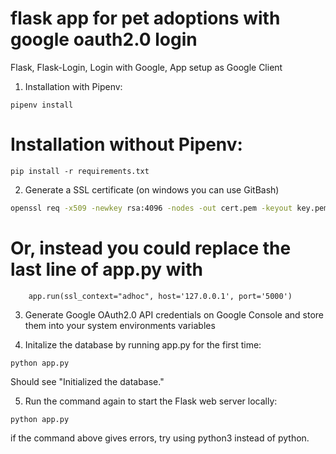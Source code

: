 # flask app for pet adoptions with google oauth2.0 login
Flask, Flask-Login, Login with Google, App setup as Google Client

1.  Installation with Pipenv:

```
pipenv install
```

# Installation without Pipenv:

```
pip install -r requirements.txt
```

2. Generate a SSL certificate (on windows you can use GitBash)
```bash
openssl req -x509 -newkey rsa:4096 -nodes -out cert.pem -keyout key.pem -days 365
```
# Or, instead you could replace the last line of app.py with
```python3
    app.run(ssl_context="adhoc", host='127.0.0.1', port='5000')
```

3. Generate Google OAuth2.0 API credentials on Google Console and store them into your system environments variables


4. Initalize the database by running app.py for the first time:

```
python app.py
```

Should see "Initialized the database."

5. Run the command again to start the Flask web server locally:

```
python app.py
```


if the command above gives errors, try using python3 instead of python.
